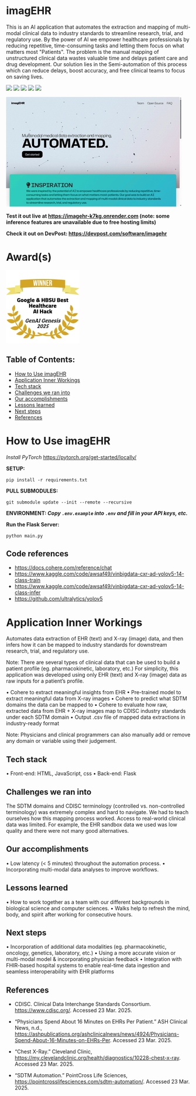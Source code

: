 # imagEHR
This is an AI application that automates the extraction and mapping of multi-modal clinical data to industry standards to streamline research, trial, and regulatory use. By the power of AI we empower healthcare professionals by reducing repetitive, time-consuming tasks and letting them focus on what matters most "Patients". The problem is the manual mapping of unstructured clinical data wastes valuable time and delays patient care and drug development. Our solution lies in the Semi-automation of this process which can reduce delays, boost accuracy, and free clinical teams to focus on saving lives.


 <img src="https://img.shields.io/badge/HTML5-E34F26?style=for-the-badge&logo=html5&logoColor=white"> <img src="https://img.shields.io/badge/CSS3-1572B6?style=for-the-badge&logo=css3&logoColor=white">  <img src="https://img.shields.io/badge/JavaScript-323330?style=for-the-badge&logo=javascript&logoColor=F7DF1E"> <img src="https://img.shields.io/badge/PyTorch-EE4C2C?style=for-the-badge&logo=pytorch&logoColor=white"> <img src="https://img.shields.io/badge/Python-FFD43B?style=for-the-badge&logo=python&logoColor=blue"> 

![](gif/sample.gif) 

**Test it out live at https://imagehr-k7kg.onrender.com (note: some inference features are unavailable due to free hosting limits)**

**Check it out on DevPost: https://devpost.com/software/imagehr**
# Award(s)
<img height="200" src="badges/win.png">


## Table of Contents:

- [How to Use imagEHR](#how-to-use-imagEHR)
- [Application Inner Workings](#application-inner-workings)
- [Tech stack](#how-to-use-imagEHR)
- [Challenges we ran into](#challenges-we-ran-into)
- [Our accomplishments](#)
- [Lessons learned](#)
- [Next steps](#)
- [References](#)


# How to Use imagEHR
*Install PyTorch*
https://pytorch.org/get-started/locally/

**SETUP:**
```
pip install -r requirements.txt
```

**PULL SUBMODULES:**
```
git submodule update --init --remote --recursive
```

**ENVIRONMENT: *Copy `.env.example` into `.env` and fill in your API keys, etc.***

**Run the Flask Server:**
```
python main.py
```
## Code references
- https://docs.cohere.com/reference/chat
- https://www.kaggle.com/code/awsaf49/vinbigdata-cxr-ad-yolov5-14-class-train
- https://www.kaggle.com/code/awsaf49/vinbigdata-cxr-ad-yolov5-14-class-infer
- https://github.com/ultralytics/yolov5



# Application Inner Workings
Automates data extraction of EHR (text) and X-ray (image) data, and then infers how it can be mapped to industry standards for downstream research, trial, and regulatory use.

Note: There are several types of clinical data that can be used to build a patient profile (eg. pharmacokinetic, laboratory, etc.) For simplicity, this application was developed using only EHR (text) and X-ray (image) data as raw inputs for a patient’s profile.

• Cohere to extract meaningful insights from EHR
• Pre-trained model to extract meaningful data from X-ray images
• Cohere to predict what SDTM domains the data can be mapped to
• Cohere to evaluate how raw, extracted data from EHR + X-ray images map to CDISC industry standards under each SDTM domain
• Output .csv file of mapped data extractions in industry-ready format

Note: Physicians and clinical programmers can also manually add or remove any domain or variable using their judgement.

## Tech stack
• Front-end: HTML, JavaScript, css
• Back-end: Flask

## Challenges we ran into
The SDTM domains and CDISC terminology (controlled vs. non-controlled terminology) was extremely complex and hard to navigate. We had to teach ourselves how this mapping process worked. Access to real-world clinical data was limited. For example, the EHR sandbox data we used was low quality and there were not many good alternatives.

## Our accomplishments
• Low latency (< 5 minutes) throughout the automation process.
• Incorporating multi-modal data analyses to improve workflows.

## Lessons learned
• How to work together as a team with our different backgrounds in biological science and computer sciences.
• Walks help to refresh the mind, body, and spirit after working for consecutive hours.

## Next steps
• Incorporation of additional data modalities (eg. pharmacokinetic, oncology, genetics, laboratory, etc.)
• Using a more accurate vision or multi-modal model & incorporating physician feedback
• Integration with FHIR-based hospital systems to enable real-time data ingestion and seamless interoperability with EHR platforms


## References
- CDISC. Clinical Data Interchange Standards Consortium. https://www.cdisc.org/. Accessed 23 Mar. 2025.

- “Physicians Spend About 16 Minutes on EHRs Per Patient.” ASH Clinical News, n.d., https://ashpublications.org/ashclinicalnews/news/4924/Physicians-Spend-About-16-Minutes-on-EHRs-Per. Accessed 23 Mar. 2025.

- “Chest X-Ray.” Cleveland Clinic, https://my.clevelandclinic.org/health/diagnostics/10228-chest-x-ray. Accessed 23 Mar. 2025.

- “SDTM Automation.” PointCross Life Sciences, https://pointcrosslifesciences.com/sdtm-automation/. Accessed 23 Mar. 2025.
